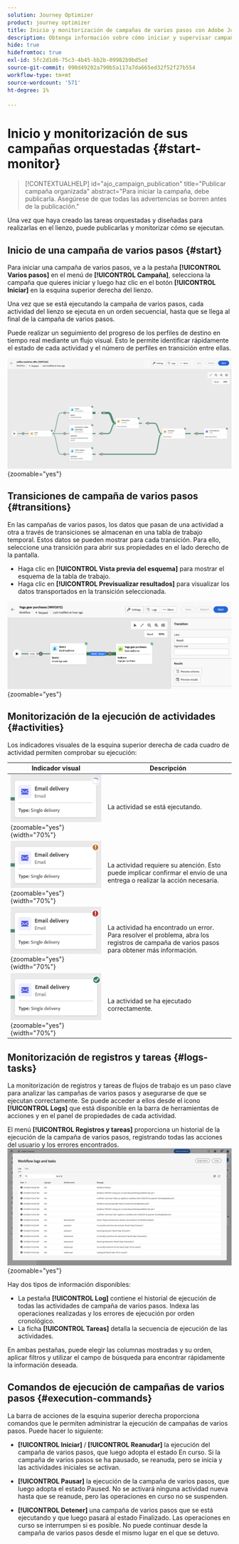 ```yaml
---
solution: Journey Optimizer
product: journey optimizer
title: Inicio y monitorización de campañas de varios pasos con Adobe Journey Optimizer
description: Obtenga información sobre cómo iniciar y supervisar campañas de varios pasos con Adobe Journey Optimizer
hide: true
hidefromtoc: true
exl-id: 5fc2d1d6-75c3-4b45-bb2b-09982b9bd5ed
source-git-commit: 990d49202a790b5a117a7da665ed32f52f27b554
workflow-type: tm+mt
source-wordcount: '571'
ht-degree: 1%

---
```


# Inicio y monitorización de sus campañas orquestadas {#start-monitor}

<!--
<audio controls><source src="../ms/assets/do-not-localize/sound.mp3" type="audio/mpeg">Your browser does not support the audio element.</audio> -->

>[!CONTEXTUALHELP]
>id="ajo_campaign_publication"
>title="Publicar campaña organizada"
>abstract="Para iniciar la campaña, debe publicarla. Asegúrese de que todas las advertencias se borren antes de la publicación."


Una vez que haya creado las tareas orquestadas y diseñadas para realizarlas en el lienzo, puede publicarlas y monitorizar cómo se ejecutan.

## Inicio de una campaña de varios pasos {#start}

Para iniciar una campaña de varios pasos, ve a la pestaña **[!UICONTROL Varios pasos]** en el menú de **[!UICONTROL Campaña]**, selecciona la campaña que quieres iniciar y luego haz clic en el botón **[!UICONTROL Iniciar]** en la esquina superior derecha del lienzo.

Una vez que se está ejecutando la campaña de varios pasos, cada actividad del lienzo se ejecuta en un orden secuencial, hasta que se llega al final de la campaña de varios pasos.

Puede realizar un seguimiento del progreso de los perfiles de destino en tiempo real mediante un flujo visual. Esto le permite identificar rápidamente el estado de cada actividad y el número de perfiles en transición entre ellas.

![](assets/workflow-execution.png){zoomable="yes"}

## Transiciones de campaña de varios pasos {#transitions}

En las campañas de varios pasos, los datos que pasan de una actividad a otra a través de transiciones se almacenan en una tabla de trabajo temporal. Estos datos se pueden mostrar para cada transición. Para ello, seleccione una transición para abrir sus propiedades en el lado derecho de la pantalla.

* Haga clic en **[!UICONTROL Vista previa del esquema]** para mostrar el esquema de la tabla de trabajo.
* Haga clic en **[!UICONTROL Previsualizar resultados]** para visualizar los datos transportados en la transición seleccionada.

![](assets/transition.png){zoomable="yes"}

## Monitorización de la ejecución de actividades {#activities}

Los indicadores visuales de la esquina superior derecha de cada cuadro de actividad permiten comprobar su ejecución:

| Indicador visual | Descripción |
|-----|------------|
| ![](assets/activity-status-pending.png){zoomable="yes"}{width="70%"} | La actividad se está ejecutando. |
| ![](assets/activity-status-orange.png){zoomable="yes"}{width="70%"} | La actividad requiere su atención. Esto puede implicar confirmar el envío de una entrega o realizar la acción necesaria. |
| ![](assets/activity-status-red.png){zoomable="yes"}{width="70%"} | La actividad ha encontrado un error. Para resolver el problema, abra los registros de campaña de varios pasos para obtener más información. |
| ![](assets/activity-status-green.png){zoomable="yes"}{width="70%"} | La actividad se ha ejecutado correctamente. |

## Monitorización de registros y tareas {#logs-tasks}

La monitorización de registros y tareas de flujos de trabajo es un paso clave para analizar las campañas de varios pasos y asegurarse de que se ejecutan correctamente. Se puede acceder a ellos desde el icono **[!UICONTROL Logs]** que está disponible en la barra de herramientas de acciones y en el panel de propiedades de cada actividad.

El menú **[!UICONTROL Registros y tareas]** proporciona un historial de la ejecución de la campaña de varios pasos, registrando todas las acciones del usuario y los errores encontrados.
![](assets/workflow-logs.png){zoomable="yes"}

Hay dos tipos de información disponibles:

* La pestaña **[!UICONTROL Log]** contiene el historial de ejecución de todas las actividades de campaña de varios pasos. Indexa las operaciones realizadas y los errores de ejecución por orden cronológico.
* La ficha **[!UICONTROL Tareas]** detalla la secuencia de ejecución de las actividades.

En ambas pestañas, puede elegir las columnas mostradas y su orden, aplicar filtros y utilizar el campo de búsqueda para encontrar rápidamente la información deseada.

## Comandos de ejecución de campañas de varios pasos {#execution-commands}

La barra de acciones de la esquina superior derecha proporciona comandos que le permiten administrar la ejecución de campañas de varios pasos. Puede hacer lo siguiente:

* **[!UICONTROL Iniciar]** / **[!UICONTROL Reanudar]** la ejecución del   campaña de varios pasos, que luego adopta el estado En curso. Si la campaña de varios pasos se ha pausado, se reanuda, pero se inicia y las actividades iniciales se activan.

* **[!UICONTROL Pausar]** la ejecución de la campaña de varios pasos, que luego adopta el estado Paused. No se activará ninguna actividad nueva hasta que se reanude, pero las operaciones en curso no se suspenden.

* **[!UICONTROL Detener]** una campaña de varios pasos que se está ejecutando y que luego pasará al estado Finalizado. Las operaciones en curso se interrumpen si es posible. No puede continuar desde la campaña de varios pasos desde el mismo lugar en el que se detuvo.
